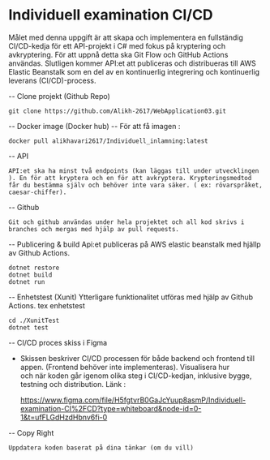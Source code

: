 # Individuell examination CI/CD

Målet med denna uppgift är att skapa och implementera en fullständig CI/CD-kedja för ett API-projekt i C# med fokus på kryptering och avkryptering. För att uppnå detta ska Git Flow och GitHub Actions användas. Slutligen kommer API:et att publiceras och distribueras till AWS Elastic Beanstalk som en del av en kontinuerlig integrering och kontinuerlig leverans (CI/CD)-process.

-- Clone projekt (Github Repo)

    git clone https://github.com/Alikh-2617/WebApplication03.git


-- Docker image (Docker hub)
-- För att få imagen :

    docker pull alikhavari2617/Individuell_inlamning:latest


-- API

    API:et ska ha minst två endpoints (kan läggas till under utvecklingen ). En för att kryptera och en för att avkryptera. Krypteringsmedtod får du bestämma själv och behöver inte vara säker. ( ex: rövarspråket, caesar-chiffer).

-- Github

    Git och github användas under hela projektet och all kod skrivs i branches och mergas med hjälp av pull requests.

-- Publicering & build
   Api:et publiceras på AWS elastic beanstalk med hjällp av Github Actions.

    dotnet restore
    dotnet build
    dotnet run

-- Enhetstest (Xunit)
   Ytterligare funktionalitet utföras med hjälp av Github Actions. tex enhetstest

    cd ./XunitTest
    dotnet test


-- CI/CD proces skiss i Figma 
- Skissen beskriver CI/CD processen för både backend och frontend till appen. (Frontend behöver inte implementeras). Visualisera hur  
  och när koden går igenom olika steg i CI/CD-kedjan, inklusive bygge, testning och distribution.
  Länk : 
  
    https://www.figma.com/file/H5fgtvrB0GaJcYuup8asmP/Individuell-examination-CI%2FCD?type=whiteboard&node-id=0-1&t=ufFLGdHzdHbnv6fi-0


-- Copy Right

    Uppdatera koden baserat på dina tänkar (om du vill)